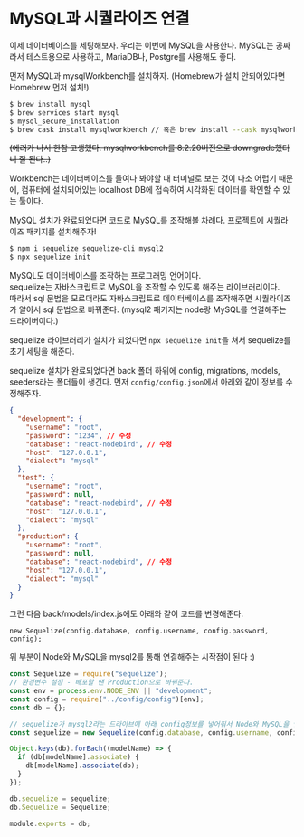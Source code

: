 ﻿# MySQL과 시퀄라이즈 연결

이제 데이터베이스를 세팅해보자. 우리는 이번에 MySQL을 사용한다. MySQL는 공짜라서 테스트용으로 사용하고, MariaDB나, Postgre를 사용해도 좋다.

먼저 MySQL과 mysqlWorkbench를 설치하자. (Homebrew가 설치 안되어있다면 Homebrew 먼저 설치!)

```bash
$ brew install mysql
$ brew services start mysql
$ mysql_secure_installation
$ brew cask install mysqlworkbench // 혹은 brew install --cask mysqlworkbench
```

~~(에러가 나서 한참 고생했다. mysqlworkbench를 8.2.20버전으로 downgrade했더니 잘 된다..)~~

Workbench는 데이터베이스를 들여다 봐야할 때 터미널로 보는 것이 다소 어렵기 때문에, 컴퓨터에 설치되어있는 localhost DB에 접속하여 시각화된 데이터를 확인할 수 있는 툴이다.

MySQL 설치가 완료되었다면 코드로 MySQL를 조작해볼 차례다. 프로젝트에 시퀄라이즈 패키지를 설치해주자!

```bash
$ npm i sequelize sequelize-cli mysql2
$ npx sequelize init
```

MySQL도 데이터베이스를 조작하는 프로그래밍 언어이다.  
sequelize는 자바스크립트로 MySQL을 조작할 수 있도록 해주는 라이브러리이다.  
따라서 sql 문법을 모르더라도 자바스크립트로 데이터베이스를 조작해주면 시퀄라이즈가 알아서 sql 문법으로 바꿔준다. (mysql2 패키지는 node랑 MySQL를 연결해주는 드라이버이다.)

sequelize 라이브러리가 설치가 되었다면 `npx sequelize init`을 쳐서 sequelize를 초기 세팅을 해준다.

sequelize 설치가 완료되었다면 back 폴더 하위에 config, migrations, models, seeders라는 폴더들이 생긴다. 먼저 `config/config.json`에서 아래와 같이 정보를 수정해주자.

```json
{
  "development": {
    "username": "root",
    "password": "1234", // 수정
    "database": "react-nodebird", // 수정
    "host": "127.0.0.1",
    "dialect": "mysql"
  },
  "test": {
    "username": "root",
    "password": null,
    "database": "react-nodebird", // 수정
    "host": "127.0.0.1",
    "dialect": "mysql"
  },
  "production": {
    "username": "root",
    "password": null,
    "database": "react-nodebird", // 수정
    "host": "127.0.0.1",
    "dialect": "mysql"
  }
}
```

그런 다음 back/models/index.js에도 아래와 같이 코드를 변경해준다.

`new Sequelize(config.database, config.username, config.password, config);`

위 부분이 Node와 MySQL을 mysql2를 통해 연결해주는 시작점이 된다 :)

```jsx
const Sequelize = require("sequelize");
// 환경변수 설정 - 배포할 땐 Production으로 바꿔준다.
const env = process.env.NODE_ENV || "development";
const config = require("../config/config")[env];
const db = {};

// sequelize가 mysql2라는 드라이브에 아래 config정보를 넣어줘서 Node와 MySQL을 연결해준다.
const sequelize = new Sequelize(config.database, config.username, config.password, config);

Object.keys(db).forEach((modelName) => {
  if (db[modelName].associate) {
    db[modelName].associate(db);
  }
});

db.sequelize = sequelize;
db.Sequelize = Sequelize;

module.exports = db;
```
